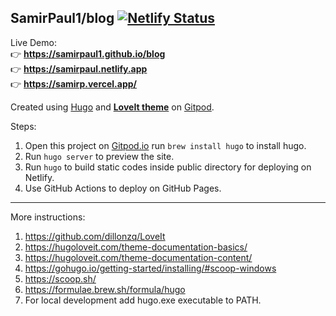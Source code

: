 ## SamirPaul1/blog [![Netlify Status](https://api.netlify.com/api/v1/badges/b2fde2d8-bfe0-4d04-851e-7a528c86808e/deploy-status)](https://app.netlify.com/sites/samirpaul/deploys)

Live Demo: \
👉 **https://samirpaul1.github.io/blog** \
👉 **https://samirpaul.netlify.app**  \
👉 **https://samirp.vercel.app/**

Created using [Hugo](https://gohugo.io/getting-started/installing/#scoop-windows) and [**LoveIt theme**](https://github.com/dillonzq/LoveIt) on [Gitpod](https://samirpaul1-blog-8zguo58spg6.ws-us71.gitpod.io/).

Steps:
1. Open this project on [Gitpod.io](https://samirpaul1-blog-8zguo58spg6.ws-us71.gitpod.io/) run ```brew install hugo``` to install hugo.
2. Run ```hugo server``` to preview the site. 
3. Run ```hugo``` to build static codes inside public directory for deploying on Netlify.
4. Use GitHub Actions to deploy on GitHub Pages.

---

More instructions:
1. https://github.com/dillonzq/LoveIt
2. https://hugoloveit.com/theme-documentation-basics/
3. https://hugoloveit.com/theme-documentation-content/
4. https://gohugo.io/getting-started/installing/#scoop-windows
5. https://scoop.sh/
6. https://formulae.brew.sh/formula/hugo
7. For local development add hugo.exe executable to PATH.
